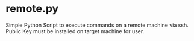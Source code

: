 # remote.py

Simple Python Script to execute commands on a remote machine via ssh. Public Key must be installed on target machine for user.
